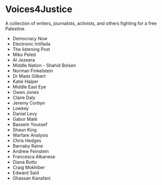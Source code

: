 # Voices4Justice
A collection of writers, journalists, activists, and others fighting for a free Palestine.

- Democracy Now
- Electronic Intifada
- The listening Post
- Miko Peled
- Al Jezeera
- Middle Nation - Shahid Bolsen
- Norman Finkelstein
- Dr Mads Gilbert
- Katie Halper
- Middle East Eye
- Owen Jones
- Claire Daly
- Jeremy Corbyn
- Lowkey
- Daniel Levy
- Gabor Maté
- Bassem Youssef
- Shaun King
- Warfare Analysis
- Chris Hedges
- Barnaby Raine
- Andrew Feinstein
- Francesca Albanese
- Diana Buttu
- Craig Mokhiber
- Edward Said
- Ghassan Kanafani
